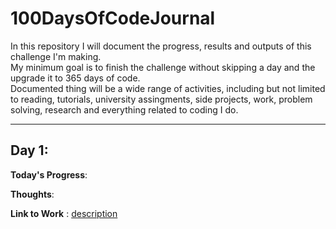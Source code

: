 # 100DaysOfCodeJournal

In this repository I will document the progress, results and outputs of this challenge I'm making.  
My minimum goal is to finish the challenge without skipping a day and the upgrade it to 365 days of code.  
Documented thing will be a wide range of activities, including but not limited to reading, tutorials,
university assingments, side projects, work, problem solving, research and everything related to coding I do.

---

## Day 1:

**Today's Progress**:

**Thoughts**:

**Link to Work** : [description](hyperlink "Title")
